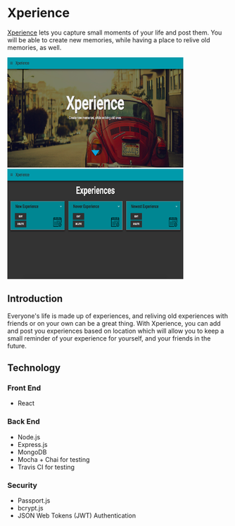 <h1>Xperience</h1>

<a href="https://xperience-app.netlify.com/">Xperience</a> lets you capture small moments of your life and post them. You will be able to create new memories, while having a place to relive old memories, as well.

<img src="/src/images/home-page.png" width="400" height="250"> <img src="/src/images/experience-page.png" width="400" height="250">


<h2>Introduction</h2>

Everyone's life is made up of experiences, and reliving old experiences with friends or on your own can be a great thing. With Xperience, you can add and post you experiences based on location which will allow you to keep a small reminder of your experience for yourself, and your friends in the future.

<h2>Technology</h2>

<h3>Front End</h3>

- React

<h3>Back End</h3>

- Node.js
- Express.js
- MongoDB
- Mocha + Chai for testing
- Travis CI for testing

<h3>Security</h3>

- Passport.js
- bcrypt.js
- JSON Web Tokens (JWT) Authentication
